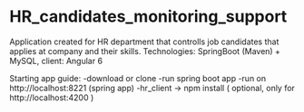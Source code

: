 # HR_candidates_monitoring_support

Application created for HR department that controlls job candidates that applies at company and their skills. Technologies: SpringBoot (Maven) + MySQL,  client: Angular 6

Starting app guide:
  -download or clone
  -run spring boot app
  -run on http://localhost:8221 (spring app)
  -hr_client -> npm install ( optional, only for http://localhost:4200 )
